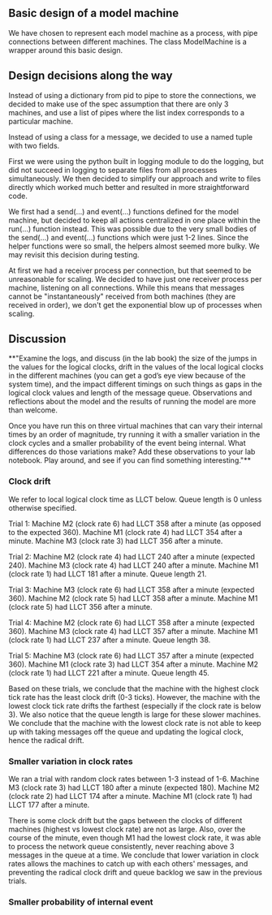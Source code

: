 ## Basic design of a model machine

We have chosen to represent each model machine as a process, with pipe connections between different machines. The class ModelMachine is a wrapper around this basic design.

## Design decisions along the way

Instead of using a dictionary from pid to pipe to store the connections,
we decided to make use of the spec assumption that there are only 3 
machines, and use a list of pipes where the list index corresponds to a 
particular machine.

Instead of using a class for a message, we decided to use a named tuple with two fields.

First we were using the python built in logging module to do the logging, but did not succeed in 
logging to separate files from all processes simultaneously. We then decided to simplify our 
approach and write to files directly which worked much better and resulted in more 
straightforward code.

We first had a send(...) and event(...) functions defined for the model machine, but decided to keep 
all actions centralized in one place within the run(...) function instead. This was possible due 
to the very small bodies of the send(...) and event(...) functions which were just 1-2 lines. Since 
the helper functions were so small, the helpers almost seemed more bulky. We may revisit this decision
during testing.

At first we had a receiver process per connection, but that seemed to be unreasonable for scaling.
We decided to have just one receiver process per machine, listening on all connections. While this 
means that messages cannot be "instantaneously" received from both machines (they are received in order), 
we don't get the exponential blow up of processes when scaling.

## Discussion

**"Examine the logs, and discuss (in the lab book) the size of the jumps in the values for the logical clocks, drift in the values of the local logical clocks in the different machines (you can get a god’s eye view because of the system time), and the impact different timings on such things as gaps in the logical clock values and length of the message queue. Observations and reflections about the model and the results of running the model are more than welcome.

Once you have run this on three virtual machines that can vary their internal times by an order of magnitude, try running it with a smaller variation in the clock cycles and a smaller probability of the event being internal. What differences do those variations make? Add these observations to your lab notebook. Play around, and see if you can find something interesting."**

### Clock drift

We refer to local logical clock time as LLCT below. Queue length is 0 unless otherwise specified.

Trial 1:
Machine M2 (clock rate 6) had LLCT 358 after a minute (as opposed to the expected 360).
Machine M1 (clock rate 4) had LLCT 354 after a minute.
Machine M3 (clock rate 3) had LLCT 356 after a minute.

Trial 2:
Machine M2 (clock rate 4) had LLCT 240 after a minute (expected 240).
Machine M3 (clock rate 4) had LLCT 240 after a minute.
Machine M1 (clock rate 1) had LLCT 181 after a minute. Queue length 21.

Trial 3: 
Machine M3 (clock rate 6) had LLCT 358 after a minute (expected 360).
Machine M2 (clock rate 5) had LLCT 358 after a minute.
Machine M1 (clock rate 5) had LLCT 356 after a minute. 

Trial 4: 
Machine M2 (clock rate 6) had LLCT 358 after a minute (expected 360).
Machine M3 (clock rate 4) had LLCT 357 after a minute.
Machine M1 (clock rate 1) had LLCT 237 after a minute. Queue length 38. 

Trial 5:
Machine M3 (clock rate 6) had LLCT 357 after a minute (expected 360).
Machine M1 (clock rate 3) had LLCT 354 after a minute.
Machine M2 (clock rate 1) had LLCT 221 after a minute. Queue length 45.

Based on these trials, we conclude that the machine with the highest clock tick rate 
has the least clock drift (0-3 ticks). However, the machine with the lowest clock tick rate 
drifts the farthest (especially if the clock rate is below 3). We also notice that the 
queue length is large for these slower machines. We conclude that the machine with the 
lowest clock rate is not able to keep up with taking messages off the queue and updating 
the logical clock, hence the radical drift.

### Smaller variation in clock rates

We ran a trial with random clock rates between 1-3 instead of 1-6. 
Machine M3 (clock rate 3) had LLCT 180 after a minute (expected 180).
Machine M2 (clock rate 2) had LLCT 174 after a minute.
Machine M1 (clock rate 1) had LLCT 177 after a minute.

There is some clock drift but the gaps between the clocks of 
different machines (highest vs lowest clock rate) are not as large. 
Also, over the course of the minute, even though M1 had the lowest clock rate, 
it was able to process the network queue consistently, never reaching above 
3 messages in the queue at a time. We conclude that lower variation in clock 
rates allows the machines to catch up with each others' messages, and 
preventing the radical clock drift and queue backlog we saw in the previous 
trials.

### Smaller probability of internal event





